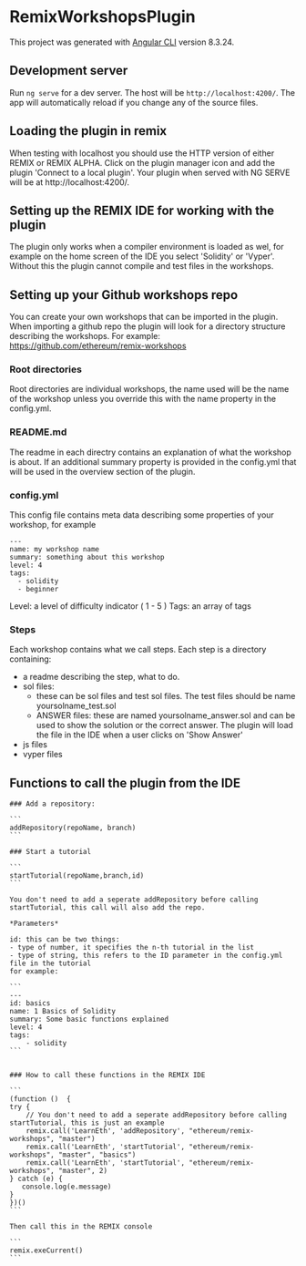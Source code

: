 # RemixWorkshopsPlugin

This project was generated with [Angular CLI](https://github.com/angular/angular-cli) version 8.3.24.

## Development server

Run `ng serve` for a dev server. The host will be `http://localhost:4200/`. The app will automatically reload if you change any of the source files.

## Loading the plugin in remix

When testing with localhost you should use the HTTP version of either REMIX or REMIX ALPHA. Click on the plugin manager icon and
add the plugin 'Connect to a local plugin'. Your plugin when served with NG SERVE will be at http://localhost:4200/.

## Setting up the REMIX IDE for working with the plugin

The plugin only works when a compiler environment is loaded as wel, for example on the home screen of the IDE you select 'Solidity' or 'Vyper'. Without this the plugin
cannot compile and test files in the workshops.

## Setting up your Github workshops repo

You can create your own workshops that can be imported in the plugin.
When importing a github repo the plugin will look for a directory structure describing the workshops.
For example: https://github.com/ethereum/remix-workshops

### Root directories
Root directories are individual workshops, the name used will be the name of the workshop unless you override this with the name property in the config.yml.

### README.md
The readme in each directry contains an explanation of what the workshop is about. If an additional summary property is provided in the config.yml that will be used in the overview section of the plugin.

### config.yml
This config file contains meta data describing some properties of your workshop, for example
```
--- 
name: my workshop name
summary: something about this workshop
level: 4
tags: 
  - solidity
  - beginner
```
Level: a level of difficulty indicator ( 1 - 5 )
Tags: an array of tags

### Steps
Each workshop contains what we call steps. 
Each step is a directory containing:
- a readme describing the step, what to do.
- sol files:
    - these can be sol files and test sol files. The test files should be name yoursolname_test.sol
    - ANSWER files: these are named yoursolname_answer.sol and can be used to show the solution or the correct answer. The plugin will load the
    file in the IDE when a user clicks on 'Show Answer'
- js files
- vyper files


## Functions to call the plugin from the IDE

    ### Add a repository:

    ```
    addRepository(repoName, branch)
    ```

    ### Start a tutorial
    
    ```
    startTutorial(repoName,branch,id)
    ```

    You don't need to add a seperate addRepository before calling startTutorial, this call will also add the repo.

    *Parameters*
    
    id: this can be two things:
    - type of number, it specifies the n-th tutorial in the list
    - type of string, this refers to the ID parameter in the config.yml file in the tutorial
    for example:

    ```
    --- 
    id: basics
    name: 1 Basics of Solidity
    summary: Some basic functions explained
    level: 4
    tags: 
        - solidity
    ```


    ### How to call these functions in the REMIX IDE

    ```
    (function ()  {
    try {
        // You don't need to add a seperate addRepository before calling startTutorial, this is just an example
        remix.call('LearnEth', 'addRepository', "ethereum/remix-workshops", "master")
        remix.call('LearnEth', 'startTutorial', "ethereum/remix-workshops", "master", "basics")
        remix.call('LearnEth', 'startTutorial', "ethereum/remix-workshops", "master", 2)
    } catch (e) {
       console.log(e.message)
    }
    })()
    ```
    
    Then call this in the REMIX console
    
    ```
    remix.exeCurrent()
    ```



